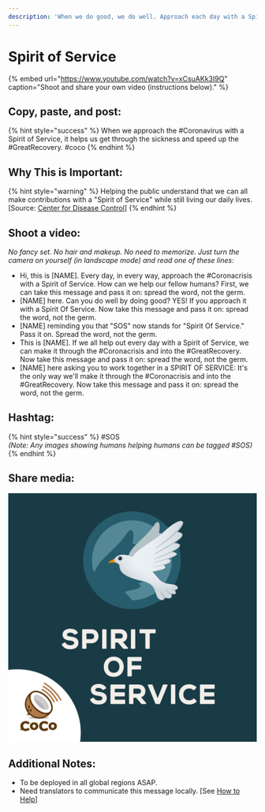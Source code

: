```yaml
---
description: 'When we do good, we do well. Approach each day with a Spirit of Service.'
---
```


# Spirit of Service

{% embed url="https://www.youtube.com/watch?v=xCsuAKk3I9Q" caption="Shoot and share your own video \(instructions below\)." %}

## Copy, paste, and post:

{% hint style="success" %}
When we approach the \#Coronavirus with a Spirit of Service, it helps us get through the sickness and speed up the \#GreatRecovery. \#coco
{% endhint %}

## Why This is Important:

{% hint style="warning" %}
Helping the public understand that we can all make contributions with a "Spirit of Service" while still living our daily lives. \[Source: [Center for Disease Control](https://www.cdc.gov/flu/pandemic-resources/pdf/workshop.pdf)\]
{% endhint %}

## Shoot a video:

_No fancy set. No hair and makeup. No need to memorize. Just turn the camera on yourself \(in landscape mode\) and read one of these lines:_

* Hi, this is \[NAME\]. Every day, in every way, approach the \#Coronacrisis with a Spirit of Service. How can we help our fellow humans? First, we can take this message and pass it on: spread the word, not the germ. 
* \[NAME\] here. Can you do well by doing good? YES! If you approach it with a Spirit Of Service. Now take this message and pass it on: spread the word, not the germ. 
* \[NAME\] reminding you that "SOS" now stands for "Spirit Of Service." Pass it on. Spread the word, not the germ. 
* This is \[NAME\]. If we all help out every day with a Spirit of Service, we can make it through the \#Coronacrisis and into the \#GreatRecovery. Now take this message and pass it on: spread the word, not the germ. 
* \[NAME\] here asking you to work together in a SPIRIT OF SERVICE: It's the only way we'll make it through the \#Coronacrisis and into the \#GreatRecovery. Now take this message and pass it on: spread the word, not the germ.

## Hashtag:

{% hint style="success" %}
\#SOS   
_\(Note: Any images showing humans helping humans can be tagged \#SOS\)_
{% endhint %}

## Share media:

![](../.gitbook/assets/spiritofservice.png)



## Additional Notes:

* To be deployed in all global regions ASAP.
* Need translators to communicate this message locally. \[See [How to Help](../how-to-help.md)\]

